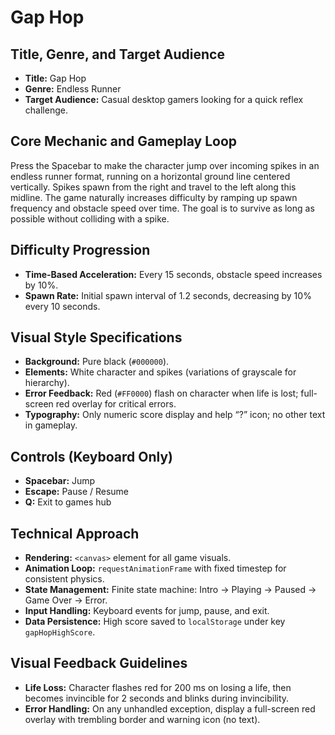 # Gap Hop

## Title, Genre, and Target Audience
- **Title:** Gap Hop  
- **Genre:** Endless Runner  
- **Target Audience:** Casual desktop gamers looking for a quick reflex challenge.

## Core Mechanic and Gameplay Loop
Press the Spacebar to make the character jump over incoming spikes in an endless runner format, running on a horizontal ground line centered vertically. Spikes spawn from the right and travel to the left along this midline. The game naturally increases difficulty by ramping up spawn frequency and obstacle speed over time. The goal is to survive as long as possible without colliding with a spike.

## Difficulty Progression
- **Time-Based Acceleration:** Every 15 seconds, obstacle speed increases by 10%.
- **Spawn Rate:** Initial spawn interval of 1.2 seconds, decreasing by 10% every 10 seconds.

## Visual Style Specifications
- **Background:** Pure black (`#000000`).  
- **Elements:** White character and spikes (variations of grayscale for hierarchy).  
- **Error Feedback:** Red (`#FF0000`) flash on character when life is lost; full-screen red overlay for critical errors.  
- **Typography:** Only numeric score display and help “?” icon; no other text in gameplay.

## Controls (Keyboard Only)
- **Spacebar:** Jump  
- **Escape:** Pause / Resume  
- **Q:** Exit to games hub

## Technical Approach
- **Rendering:** `<canvas>` element for all game visuals.  
- **Animation Loop:** `requestAnimationFrame` with fixed timestep for consistent physics.  
- **State Management:** Finite state machine: Intro → Playing → Paused → Game Over → Error.  
- **Input Handling:** Keyboard events for jump, pause, and exit.  
- **Data Persistence:** High score saved to `localStorage` under key `gapHopHighScore`.

## Visual Feedback Guidelines
- **Life Loss:** Character flashes red for 200 ms on losing a life, then becomes invincible for 2 seconds and blinks during invincibility.
- **Error Handling:** On any unhandled exception, display a full-screen red overlay with trembling border and warning icon (no text).
